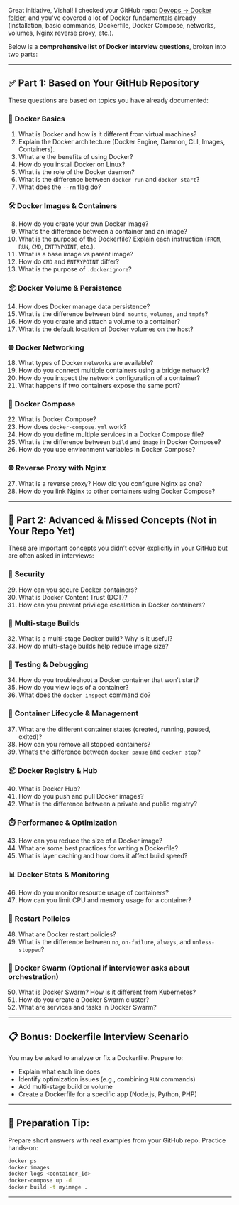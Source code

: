 Great initiative, Vishal! I checked your GitHub repo: [Devops → Docker folder](https://github.com/Vishall08/Devops/tree/main/Docker), and you've covered a lot of Docker fundamentals already (installation, basic commands, Dockerfile, Docker Compose, networks, volumes, Nginx reverse proxy, etc.).

Below is a **comprehensive list of Docker interview questions**, broken into two parts:

---

## ✅ Part 1: **Based on Your GitHub Repository**

These questions are based on topics you have already documented:

### 🐳 **Docker Basics**

1. What is Docker and how is it different from virtual machines?
2. Explain the Docker architecture (Docker Engine, Daemon, CLI, Images, Containers).
3. What are the benefits of using Docker?
4. How do you install Docker on Linux?
5. What is the role of the Docker daemon?
6. What is the difference between `docker run` and `docker start`?
7. What does the `--rm` flag do?

### 🛠️ **Docker Images & Containers**

8. How do you create your own Docker image?
9. What’s the difference between a container and an image?
10. What is the purpose of the Dockerfile? Explain each instruction (`FROM`, `RUN`, `CMD`, `ENTRYPOINT`, etc.).
11. What is a base image vs parent image?
12. How do `CMD` and `ENTRYPOINT` differ?
13. What is the purpose of `.dockerignore`?

### 📦 **Docker Volume & Persistence**

14. How does Docker manage data persistence?
15. What is the difference between `bind mounts`, `volumes`, and `tmpfs`?
16. How do you create and attach a volume to a container?
17. What is the default location of Docker volumes on the host?

### 🌐 **Docker Networking**

18. What types of Docker networks are available?
19. How do you connect multiple containers using a bridge network?
20. How do you inspect the network configuration of a container?
21. What happens if two containers expose the same port?

### 🧱 **Docker Compose**

22. What is Docker Compose?
23. How does `docker-compose.yml` work?
24. How do you define multiple services in a Docker Compose file?
25. What is the difference between `build` and `image` in Docker Compose?
26. How do you use environment variables in Docker Compose?

### 🌐 **Reverse Proxy with Nginx**

27. What is a reverse proxy? How did you configure Nginx as one?
28. How do you link Nginx to other containers using Docker Compose?

---

## 🚀 Part 2: **Advanced & Missed Concepts (Not in Your Repo Yet)**

These are important concepts you didn’t cover explicitly in your GitHub but are often asked in interviews:

### 🔐 **Security**

29. How can you secure Docker containers?
30. What is Docker Content Trust (DCT)?
31. How can you prevent privilege escalation in Docker containers?

### 🎯 **Multi-stage Builds**

32. What is a multi-stage Docker build? Why is it useful?
33. How do multi-stage builds help reduce image size?

### 🧪 **Testing & Debugging**

34. How do you troubleshoot a Docker container that won’t start?
35. How do you view logs of a container?
36. What does the `docker inspect` command do?

### 🛑 **Container Lifecycle & Management**

37. What are the different container states (created, running, paused, exited)?
38. How can you remove all stopped containers?
39. What’s the difference between `docker pause` and `docker stop`?

### 📦 **Docker Registry & Hub**

40. What is Docker Hub?
41. How do you push and pull Docker images?
42. What is the difference between a private and public registry?

### ⏱️ **Performance & Optimization**

43. How can you reduce the size of a Docker image?
44. What are some best practices for writing a Dockerfile?
45. What is layer caching and how does it affect build speed?

### 📊 **Docker Stats & Monitoring**

46. How do you monitor resource usage of containers?
47. How can you limit CPU and memory usage for a container?

### 🔁 **Restart Policies**

48. What are Docker restart policies?
49. What is the difference between `no`, `on-failure`, `always`, and `unless-stopped`?

### 🧱 **Docker Swarm (Optional if interviewer asks about orchestration)**

50. What is Docker Swarm? How is it different from Kubernetes?
51. How do you create a Docker Swarm cluster?
52. What are services and tasks in Docker Swarm?

---

## 📋 Bonus: Dockerfile Interview Scenario

You may be asked to analyze or fix a Dockerfile. Prepare to:

* Explain what each line does
* Identify optimization issues (e.g., combining `RUN` commands)
* Add multi-stage build or volume
* Create a Dockerfile for a specific app (Node.js, Python, PHP)

---

## 📘 Preparation Tip:

Prepare short answers with real examples from your GitHub repo. Practice hands-on:

```bash
docker ps
docker images
docker logs <container_id>
docker-compose up -d
docker build -t myimage .
```

---


